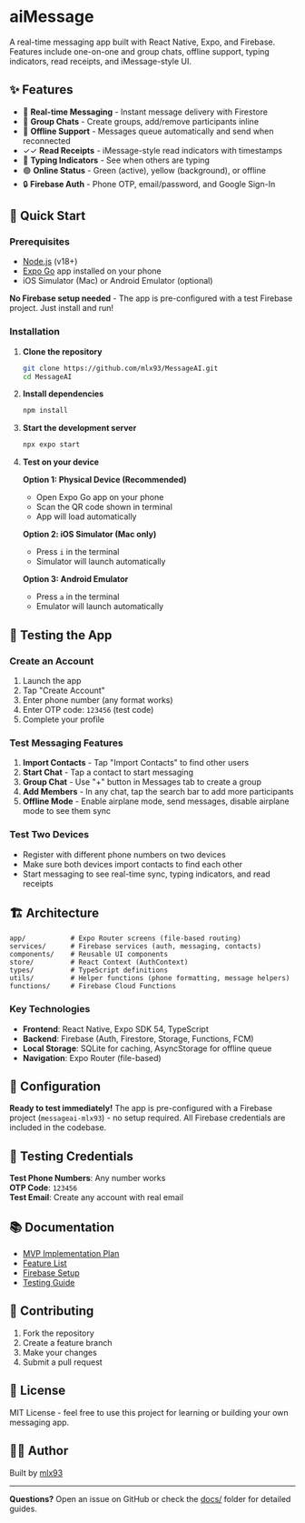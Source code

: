 # aiMessage

A real-time messaging app built with React Native, Expo, and Firebase. Features include one-on-one and group chats, offline support, typing indicators, read receipts, and iMessage-style UI.

## ✨ Features

- 📱 **Real-time Messaging** - Instant message delivery with Firestore
- 👥 **Group Chats** - Create groups, add/remove participants inline
- 📴 **Offline Support** - Messages queue automatically and send when reconnected
- ✓✓ **Read Receipts** - iMessage-style read indicators with timestamps
- 💬 **Typing Indicators** - See when others are typing
- 🟢 **Online Status** - Green (active), yellow (background), or offline
- 🔒 **Firebase Auth** - Phone OTP, email/password, and Google Sign-In

## 🚀 Quick Start

### Prerequisites

- [Node.js](https://nodejs.org/) (v18+)
- [Expo Go](https://expo.dev/client) app installed on your phone
- iOS Simulator (Mac) or Android Emulator (optional)

**No Firebase setup needed** - The app is pre-configured with a test Firebase project. Just install and run!

### Installation

1. **Clone the repository**
   ```bash
   git clone https://github.com/mlx93/MessageAI.git
   cd MessageAI
   ```

2. **Install dependencies**
   ```bash
   npm install
   ```

3. **Start the development server**
   ```bash
   npx expo start
   ```

4. **Test on your device**
   
   **Option 1: Physical Device (Recommended)**
   - Open Expo Go app on your phone
   - Scan the QR code shown in terminal
   - App will load automatically

   **Option 2: iOS Simulator (Mac only)**
   - Press `i` in the terminal
   - Simulator will launch automatically

   **Option 3: Android Emulator**
   - Press `a` in the terminal
   - Emulator will launch automatically

## 📱 Testing the App

### Create an Account
1. Launch the app
2. Tap "Create Account"
3. Enter phone number (any format works)
4. Enter OTP code: `123456` (test code)
5. Complete your profile

### Test Messaging Features
1. **Import Contacts** - Tap "Import Contacts" to find other users
2. **Start Chat** - Tap a contact to start messaging
3. **Group Chat** - Use "+" button in Messages tab to create a group
4. **Add Members** - In any chat, tap the search bar to add more participants
5. **Offline Mode** - Enable airplane mode, send messages, disable airplane mode to see them sync

### Test Two Devices
- Register with different phone numbers on two devices
- Make sure both devices import contacts to find each other
- Start messaging to see real-time sync, typing indicators, and read receipts

## 🏗️ Architecture

```
app/           # Expo Router screens (file-based routing)
services/      # Firebase services (auth, messaging, contacts)
components/    # Reusable UI components
store/         # React Context (AuthContext)
types/         # TypeScript definitions
utils/         # Helper functions (phone formatting, message helpers)
functions/     # Firebase Cloud Functions
```

### Key Technologies
- **Frontend**: React Native, Expo SDK 54, TypeScript
- **Backend**: Firebase (Auth, Firestore, Storage, Functions, FCM)
- **Local Storage**: SQLite for caching, AsyncStorage for offline queue
- **Navigation**: Expo Router (file-based)

## 🔧 Configuration

**Ready to test immediately!** The app is pre-configured with a Firebase project (`messageai-mlx93`) - no setup required. All Firebase credentials are included in the codebase.

## 🧪 Testing Credentials

**Test Phone Numbers**: Any number works  
**OTP Code**: `123456`  
**Test Email**: Create any account with real email

## 📚 Documentation

- [MVP Implementation Plan](docs/mvp_implementation_plan.md)
- [Feature List](docs/COMPLETE_FEATURE_LIST.md)
- [Firebase Setup](docs/FIRESTORE_SETUP.md)
- [Testing Guide](docs/TESTING_GUIDE.md)

## 🤝 Contributing

1. Fork the repository
2. Create a feature branch
3. Make your changes
4. Submit a pull request

## 📄 License

MIT License - feel free to use this project for learning or building your own messaging app.

## 👨‍💻 Author

Built by [mlx93](https://github.com/mlx93)

---

**Questions?** Open an issue on GitHub or check the [docs/](docs/) folder for detailed guides.

